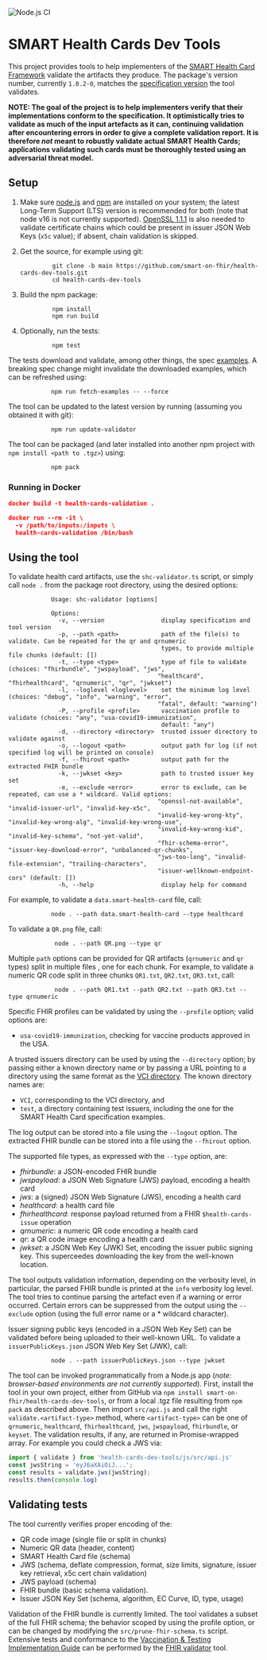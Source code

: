 ![Node.js CI](https://github.com/smart-on-fhir/health-cards-dev-tools/actions/workflows/node.js.yml/badge.svg)

# SMART Health Cards Dev Tools

This project provides tools to help implementers of the [SMART Health Card Framework](https://smarthealth.cards/) validate the artifacts they produce. The package's version number, currently `1.0.2-0`, matches the [specification version](https://smarthealth.cards/changelog/) the tool validates.

**NOTE: The goal of the project is to help implementers verify that their implementations conform to the specification. It optimistically tries to validate as much of the input artefacts as it can, continuing validation after encountering errors in order to give a complete validation report. It is therefore _not_ meant to robustly validate actual SMART Health Cards; applications validating such cards must be thoroughly tested using an adversarial threat model.**

## Setup

1. Make sure [node.js](https://nodejs.org/) and [npm](https://docs.npmjs.com/downloading-and-installing-node-js-and-npm) are installed on your system; the latest Long-Term Support (LTS) version is recommended for both (note that node v16 is not currently supported). [OpenSSL 1.1.1](https://www.openssl.org/) is also needed to validate certificate chains which could be present in issuer JSON Web Keys (`x5c` value); if absent, chain validation is skipped.

2. Get the source, for example using git:

                git clone -b main https://github.com/smart-on-fhir/health-cards-dev-tools.git
                cd health-cards-dev-tools

3. Build the npm package:

                npm install
                npm run build

3. Optionally, run the tests:

                npm test

The tests download and validate, among other things, the spec [examples](https://smarthealth.cards/examples/). A breaking spec change might invalidate the downloaded examples, which can be refreshed using:

                npm run fetch-examples -- --force

The tool can be updated to the latest version by running (assuming you obtained it with git):

                npm run update-validator

The tool can be packaged (and later installed into another npm project with `npm install <path to .tgz>`) using:

                npm pack

### Running in Docker

```json
docker build -t health-cards-validation .

docker run --rm -it \
  -v /path/to/inputs:/inputs \
  health-cards-validation /bin/bash
```

## Using the tool

To validate health card artifacts, use the `shc-validator.ts` script, or simply call `node .` from the package root directory, using the desired options:

                Usage: shc-validator [options]
                
                Options:
                  -v, --version                display specification and tool version
                  -p, --path <path>            path of the file(s) to validate. Can be repeated for the qr and qrnumeric
                                               types, to provide multiple file chunks (default: [])
                  -t, --type <type>            type of file to validate (choices: "fhirbundle", "jwspayload", "jws",
                                              "healthcard", "fhirhealthcard", "qrnumeric", "qr", "jwkset")
                  -l, --loglevel <loglevel>    set the minimum log level (choices: "debug", "info", "warning", "error",
                                              "fatal", default: "warning")
                  -P, --profile <profile>      vaccination profile to validate (choices: "any", "usa-covid19-immunization",
                                               default: "any")
                  -d, --directory <directory>  trusted issuer directory to validate against
                  -o, --logout <path>          output path for log (if not specified log will be printed on console)
                  -f, --fhirout <path>         output path for the extracted FHIR bundle
                  -k, --jwkset <key>           path to trusted issuer key set
                  -e, --exclude <error>        error to exclude, can be repeated, can use a * wildcard. Valid options:
                                              "openssl-not-available", "invalid-issuer-url", "invalid-key-x5c",
                                              "invalid-key-wrong-kty", "invalid-key-wrong-alg", "invalid-key-wrong-use",
                                              "invalid-key-wrong-kid", "invalid-key-schema", "not-yet-valid",
                                              "fhir-schema-error", "issuer-key-download-error", "unbalanced-qr-chunks",
                                              "jws-too-long", "invalid-file-extension", "trailing-characters",
                                              "issuer-wellknown-endpoint-cors" (default: [])
                  -h, --help                   display help for command

For example, to validate a `data.smart-health-card` file, call:

                node . --path data.smart-health-card --type healthcard

To validate a `QR.png` file, call:

                 node . --path QR.png --type qr

Multiple `path` options can be provided for QR artifacts (`qrnumeric` and `qr` types) split in multiple files , one for each chunk. For example, to validate a numeric QR code split in three chunks `QR1.txt`, `QR2.txt`, `QR3.txt`, call:

                 node . --path QR1.txt --path QR2.txt --path QR3.txt --type qrnumeric

Specific FHIR profiles can be validated by using the `--profile` option; valid options are:
 - `usa-covid19-immunization`, checking for vaccine products approved in the USA.

A trusted issuers directory can be used by using the `--directory` option; by passing either a known directory name or by passing a URL pointing to a directory using the same format as the [VCI directory](https://raw.githubusercontent.com/the-commons-project/vci-directory/main/vci-issuers.json). The known directory names are:
 - `VCI`, corresponding to the VCI directory, and
 - `test`, a directory containing test issuers, including the one for the SMART Health Card specification examples.

The log output can be stored into a file using the `--logout` option. The extracted FHIR bundle can be stored into a file using the `--fhirout` option.

The supported file types, as expressed with the `--type` option, are:
 - *fhirbundle*: a JSON-encoded FHIR bundle
 - *jwspayload*: a JSON Web Signature (JWS) payload, encoding a health card
 - *jws*: a (signed) JSON Web Signature (JWS), encoding a health card
 - *healthcard*: a health card file
 - *fhirhealthcard*: response payload returned from a FHIR `$health-cards-issue` operation
 - *qrnumeric*: a numeric QR code encoding a health card
 - *qr*: a QR code image encoding a health card
 - *jwkset*: a JSON Web Key (JWK) Set, encoding the issuer public signing key. This superceedes downloading the key from the well-known location.

The tool outputs validation information, depending on the verbosity level, in particular, the parsed FHIR bundle is printed at the `info` verbosity log level. The tool tries to continue parsing the artefact even if a warning or error occurred. Certain errors can be suppressed from the output using the `--exclude` option (using the full error name or a * wildcard character).

Issuer signing public keys (encoded in a JSON Web Key Set) can be validated before being uploaded to their well-known URL. To validate a `issuerPublicKeys.json` JSON Web Key Set (JWK), call:

                node . --path issuerPublicKeys.json --type jwkset

The tool can be invoked programmatically from a Node.js app (*note: browser-based environments are not currently supported*). First, install the tool in your own project, either from  GitHub via `npm install smart-on-fhir/health-cards-dev-tools`, or from a local .tgz file resulting from `npm pack` as described above. Then import `src/api.js` and call the right `validate.<artifact-type>` method, where `<artifact-type>` can be one of `qrnumeric`, `healthcard`, `fhirhealthcard`, `jws`, `jwspayload`, `fhirbundle`, or `keyset`. The validation results, if any, are returned in Promise-wrapped array. For example you could check a JWS via:

```js
import { validate } from 'health-cards-dev-tools/js/src/api.js'
const jwsString = 'eyJ6aXAiOiJ...';
const results = validate.jws(jwsString);
results.then(console.log)
```

## Validating tests

The tool currently verifies proper encoding of the:
 - QR code image (single file or split in chunks)
 - Numeric QR data (header, content)
 - SMART Health Card file (schema)
 - JWS (schema, deflate compression, format, size limits, signature, issuer key retrieval, x5c cert chain validation)
 - JWS payload (schema)
 - FHIR bundle (basic schema validation).
 - Issuer JSON Key Set (schema, algorithm, EC Curve, ID, type, usage)

Validation of the FHIR bundle is currently limited. The tool validates a subset of the full FHIR schema; the behavior scoped by using the profile option, or can be changed by modifying the `src/prune-fhir-schema.ts` script. Extensive tests and conformance to the [Vaccination & Testing Implementation Guide](http://build.fhir.org/ig/dvci/vaccine-credential-ig/branches/main/) can be performed by the [FHIR validator](https://wiki.hl7.org/Using_the_FHIR_Validator) tool.

